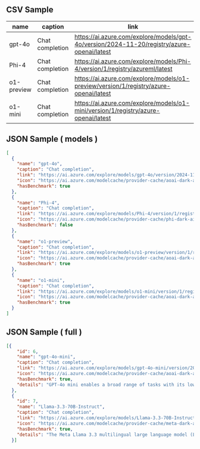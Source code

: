 
## CSV Sample 
| **name**                                                                                        | **caption**                                                            | **link**                                                                                                                                                                   | **icon**                                                                      | **hasBenchmark** |
|-------------------------------------------------------------------------------------------------|------------------------------------------------------------------------|----------------------------------------------------------------------------------------------------------------------------------------------------------------------------|-------------------------------------------------------------------------------|------------------|
| gpt-4o                                                                                          | Chat completion                                                        | https://ai.azure.com/explore/models/gpt-4o/version/2024-11-20/registry/azure-openai/latest                                                                                | https://ai.azure.com/modelcache/provider-cache/aoai-dark-aistudio.svg         | true             |
| Phi-4                                                                                           | Chat completion                                                        | https://ai.azure.com/explore/models/Phi-4/version/1/registry/azureml/latest                                                                                               | https://ai.azure.com/modelcache/provider-cache/phi-dark-aistudio.svg          | false            |
| o1-preview                                                                                      | Chat completion                                                        | https://ai.azure.com/explore/models/o1-preview/version/1/registry/azure-openai/latest                                                                                     | https://ai.azure.com/modelcache/provider-cache/aoai-dark-aistudio.svg         | true             |
| o1-mini                                                                                         | Chat completion                                                        | https://ai.azure.com/explore/models/o1-mini/version/1/registry/azure-openai/latest                                                                                        | https://ai.azure.com/modelcache/provider-cache/aoai-dark-aistudio.svg         | true             |


## JSON Sample ( models )
``` json
[
  {
    "name": "gpt-4o",
    "caption": "Chat completion",
    "link": "https://ai.azure.com/explore/models/gpt-4o/version/2024-11-20/registry/azure-openai/latest?",
    "icon": "https://ai.azure.com/modelcache/provider-cache/aoai-dark-aistudio.svg",
    "hasBenchmark": true
  },
  {
    "name": "Phi-4",
    "caption": "Chat completion",
    "link": "https://ai.azure.com/explore/models/Phi-4/version/1/registry/azureml/latest?",
    "icon": "https://ai.azure.com/modelcache/provider-cache/phi-dark-aistudio.svg",
    "hasBenchmark": false
  },
  {
    "name": "o1-preview",
    "caption": "Chat completion",
    "link": "https://ai.azure.com/explore/models/o1-preview/version/1/registry/azure-openai/latest?",
    "icon": "https://ai.azure.com/modelcache/provider-cache/aoai-dark-aistudio.svg",
    "hasBenchmark": true
  },
  {
    "name": "o1-mini",
    "caption": "Chat completion",
    "link": "https://ai.azure.com/explore/models/o1-mini/version/1/registry/azure-openai/latest?",
    "icon": "https://ai.azure.com/modelcache/provider-cache/aoai-dark-aistudio.svg",
    "hasBenchmark": true
  }
]
```
## JSON Sample ( full )
``` json
[{
    "id": 6,
    "name": "gpt-4o-mini",
    "caption": "Chat completion",
    "link": "https://ai.azure.com/explore/models/gpt-4o-mini/version/2024-07-18/registry/azure-openai/latest?",
    "icon": "https://ai.azure.com/modelcache/provider-cache/aoai-dark-aistudio.svg",
    "hasBenchmark": true,
    "details": "GPT-4o mini enables a broad range of tasks with its low cost and latency, such as applications that chain or parallelize multiple model calls (e.g., calling multiple APIs), pass a large volume of context to the model (e.g., full code base or conversation history), or interact with customers through fast, real-time text responses (e.g., customer support chatbots).\nToday, GPT-4o mini supports text and vision in the API, with support for text, image, video and audio inputs and outputs coming in the future. The model has a context window of 128K tokens and knowledge up to October 2023. Thanks to the improved tokenizer shared with GPT-4o, handling non-English text is now even more cost effective.\nGPT-4o mini surpasses GPT-3.5 Turbo and other small models on academic benchmarks across both textual intelligence and multimodal reasoning, and supports the same range of languages as GPT-4o. It also demonstrates strong performance in function calling, which can enable developers to build applications that fetch data or take actions with external systems, and improved long-context performance compared to GPT-3.5 Turbo.\nResources\nOpenAI announcement"
  },
  {
    "id": 7,
    "name": "Llama-3.3-70B-Instruct",
    "caption": "Chat completion",
    "link": "https://ai.azure.com/explore/models/Llama-3.3-70B-Instruct/version/3/registry/azureml-meta/latest?",
    "icon": "https://ai.azure.com/modelcache/provider-cache/meta-dark-aistudio.svg",
    "hasBenchmark": true,
    "details": "The Meta Llama 3.3 multilingual large language model (LLM) is a pretrained and instruction tuned generative model in 70B (text in/text out). The Llama 3.3 instruction tuned text only model is optimized for multilingual dialogue use cases and outperform many of the available open source and closed chat models on common industry benchmarks.\nBuilt with Llama\nModel Architecture: Llama 3.3 is an auto-regressive language model that uses an optimized transformer architecture. The tuned versions use supervised fine-tuning (SFT) and reinforcement learning with human feedback (RLHF) to align with human preferences for helpfulness and safety.\nTraining Data\nParams\nInput modalities\nOutput modalities\nContext length\nGQA\nToken count\nKnowledge cutoff\nLlama 3.3 (text only)A new mix of publicly available online data.70BMultilingual TextMultilingual Text and code128kYes15T+*December 2023\n*Token counts refer to pretraining data only. All model versions use Grouped-Query Attention (GQA) for improved inference scalability."
  }]
```
